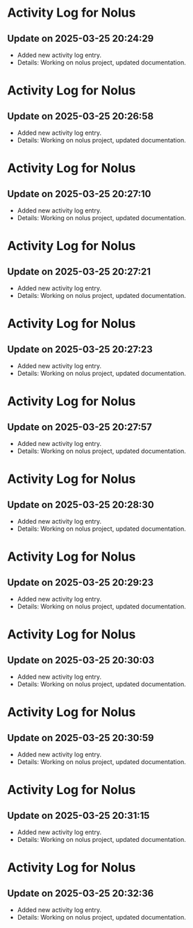# Activity Log for Nolus

## Update on 2025-03-25 20:24:29
- Added new activity log entry.
- Details: Working on nolus project, updated documentation.

# Activity Log for Nolus

## Update on 2025-03-25 20:26:58
- Added new activity log entry.
- Details: Working on nolus project, updated documentation.

# Activity Log for Nolus

## Update on 2025-03-25 20:27:10
- Added new activity log entry.
- Details: Working on nolus project, updated documentation.

# Activity Log for Nolus

## Update on 2025-03-25 20:27:21
- Added new activity log entry.
- Details: Working on nolus project, updated documentation.

# Activity Log for Nolus

## Update on 2025-03-25 20:27:23
- Added new activity log entry.
- Details: Working on nolus project, updated documentation.

# Activity Log for Nolus

## Update on 2025-03-25 20:27:57
- Added new activity log entry.
- Details: Working on nolus project, updated documentation.

# Activity Log for Nolus

## Update on 2025-03-25 20:28:30
- Added new activity log entry.
- Details: Working on nolus project, updated documentation.

# Activity Log for Nolus

## Update on 2025-03-25 20:29:23
- Added new activity log entry.
- Details: Working on nolus project, updated documentation.

# Activity Log for Nolus

## Update on 2025-03-25 20:30:03
- Added new activity log entry.
- Details: Working on nolus project, updated documentation.

# Activity Log for Nolus

## Update on 2025-03-25 20:30:59
- Added new activity log entry.
- Details: Working on nolus project, updated documentation.

# Activity Log for Nolus

## Update on 2025-03-25 20:31:15
- Added new activity log entry.
- Details: Working on nolus project, updated documentation.

# Activity Log for Nolus

## Update on 2025-03-25 20:32:36
- Added new activity log entry.
- Details: Working on nolus project, updated documentation.


